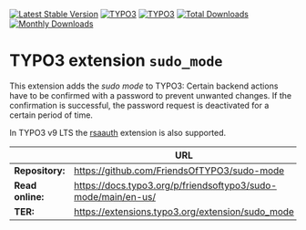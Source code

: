 [![Latest Stable Version](https://poser.pugx.org/friendsoftypo3/sudo-mode/v/stable.svg)](https://extensions.typo3.org/extension/sudo_mode/)
[![TYPO3](https://img.shields.io/badge/TYPO3-10-orange.svg?style=flat-square)](https://get.typo3.org/version/10)
[![TYPO3](https://img.shields.io/badge/TYPO3-9-orange.svg?style=flat-square)](https://get.typo3.org/version/9)
[![Total Downloads](https://poser.pugx.org/friendsoftypo3/sudo-mode/d/total.svg)](https://packagist.org/packages/friendsoftypo3/sudo-mode)
[![Monthly Downloads](https://poser.pugx.org/friendsoftypo3/sudo-mode/d/monthly)](https://packagist.org/packages/friendsoftypo3/sudo-mode)

# TYPO3 extension `sudo_mode`

This extension adds the *sudo mode* to TYPO3: Certain backend actions have to be
confirmed with a password to prevent unwanted changes. If the confirmation is
successful, the password request is deactivated for a certain period of time.

In TYPO3 v9 LTS the [rsaauth](https://extensions.typo3.org/extension/rsaauth)
extension is also supported.

|                  | URL                                                           |
|------------------|---------------------------------------------------------------|
| **Repository:**  | https://github.com/FriendsOfTYPO3/sudo-mode                   |
| **Read online:** | https://docs.typo3.org/p/friendsoftypo3/sudo-mode/main/en-us/ |
| **TER:**         | https://extensions.typo3.org/extension/sudo_mode              |
